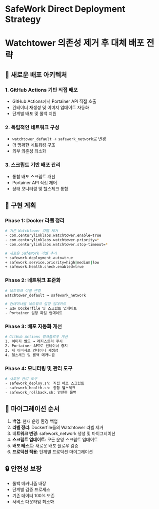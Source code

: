 # SafeWork Direct Deployment Strategy
# Watchtower 의존성 제거 후 대체 배포 전략

## 🎯 새로운 배포 아키텍처

### 1. GitHub Actions 기반 직접 배포
- GitHub Actions에서 Portainer API 직접 호출
- 컨테이너 재생성 및 이미지 업데이트 자동화
- 단계별 배포 및 롤백 지원

### 2. 독립적인 네트워크 구성
- `watchtower_default` → `safework_network`로 변경
- 더 명확한 네트워킹 구조
- 외부 의존성 최소화

### 3. 스크립트 기반 배포 관리
- 통합 배포 스크립트 개선
- Portainer API 직접 제어
- 상태 모니터링 및 헬스체크 통합

## 🔧 구현 계획

### Phase 1: Docker 라벨 정리
```bash
# 기존 Watchtower 라벨 제거
- com.centurylinklabs.watchtower.enable=true
- com.centurylinklabs.watchtower.priority=*
- com.centurylinklabs.watchtower.stop-timeout=*

# 새로운 SafeWork 라벨 추가
+ safework.deployment.auto=true
+ safework.service.priority=high|medium|low
+ safework.health.check.enabled=true
```

### Phase 2: 네트워크 표준화
```bash
# 네트워크 이름 변경
watchtower_default → safework_network

# 컨테이너별 네트워크 설정 업데이트
- 모든 Dockerfile 및 스크립트 업데이트
- Portainer 설정 파일 업데이트
```

### Phase 3: 배포 자동화 개선
```bash
# GitHub Actions 워크플로우 개선
1. 이미지 빌드 → 레지스트리 푸시
2. Portainer API로 컨테이너 중지
3. 새 이미지로 컨테이너 재생성
4. 헬스체크 및 롤백 메커니즘
```

### Phase 4: 모니터링 및 관리 도구
```bash
# 새로운 관리 도구
- safework_deploy.sh: 직접 배포 스크립트
- safework_health.sh: 종합 헬스체크
- safework_rollback.sh: 안전한 롤백
```

## 🚀 마이그레이션 순서

1. **백업**: 현재 운영 환경 백업
2. **라벨 정리**: Dockerfile들의 Watchtower 라벨 제거
3. **네트워크 변경**: safework_network 생성 및 마이그레이션
4. **스크립트 업데이트**: 모든 운영 스크립트 업데이트
5. **배포 테스트**: 새로운 배포 플로우 검증
6. **프로덕션 적용**: 단계별 프로덕션 마이그레이션

## 🔒 안전성 보장

- 롤백 메커니즘 내장
- 단계별 검증 프로세스
- 기존 데이터 100% 보존
- 서비스 다운타임 최소화